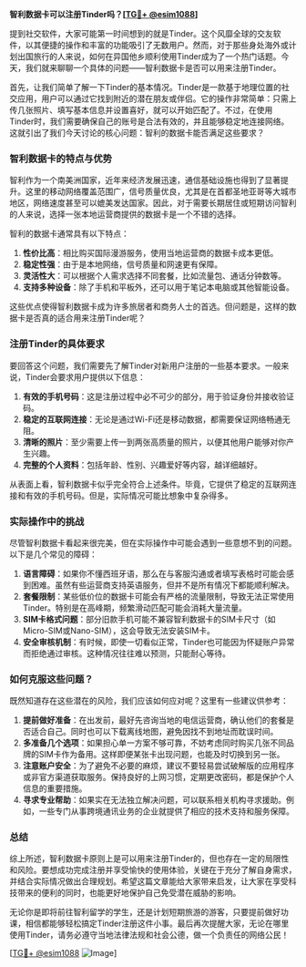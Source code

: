 **智利数据卡可以注册Tinder吗？[[TG💪+ @esim1088](https://t.me/s/esim1088)]**

提到社交软件，大家可能第一时间想到的就是Tinder。这个风靡全球的交友软件，以其便捷的操作和丰富的功能吸引了无数用户。然而，对于那些身处海外或计划出国旅行的人来说，如何在异国他乡顺利使用Tinder成为了一个热门话题。今天，我们就来聊聊一个具体的问题——智利数据卡是否可以用来注册Tinder。

首先，让我们简单了解一下Tinder的基本情况。Tinder是一款基于地理位置的社交应用，用户可以通过它找到附近的潜在朋友或伴侣。它的操作非常简单：只需上传几张照片、填写基本信息并设置喜好，就可以开始匹配了。不过，在使用Tinder时，我们需要确保自己的账号是合法有效的，并且能够稳定地连接网络。这就引出了我们今天讨论的核心问题：智利的数据卡能否满足这些要求？

### 智利数据卡的特点与优势

智利作为一个南美洲国家，近年来经济发展迅速，通信基础设施也得到了显著提升。这里的移动网络覆盖范围广，信号质量优良，尤其是在首都圣地亚哥等大城市地区，网络速度甚至可以媲美发达国家。因此，对于需要长期居住或短期访问智利的人来说，选择一张本地运营商提供的数据卡是一个不错的选择。

智利的数据卡通常具有以下特点：

1. **性价比高**：相比购买国际漫游服务，使用当地运营商的数据卡成本更低。
2. **稳定性强**：由于是本地网络，信号质量和网速更有保障。
3. **灵活性大**：可以根据个人需求选择不同套餐，比如流量包、通话分钟数等。
4. **支持多种设备**：除了手机和平板外，还可以用于笔记本电脑或其他智能设备。

这些优点使得智利数据卡成为许多旅居者和商务人士的首选。但问题是，这样的数据卡是否真的适合用来注册Tinder呢？

### 注册Tinder的具体要求

要回答这个问题，我们需要先了解Tinder对新用户注册的一些基本要求。一般来说，Tinder会要求用户提供以下信息：

1. **有效的手机号码**：这是注册过程中必不可少的部分，用于验证身份并接收验证码。
2. **稳定的互联网连接**：无论是通过Wi-Fi还是移动数据，都需要保证网络畅通无阻。
3. **清晰的照片**：至少需要上传一到两张高质量的照片，以便其他用户能够对你产生兴趣。
4. **完整的个人资料**：包括年龄、性别、兴趣爱好等内容，越详细越好。

从表面上看，智利数据卡似乎完全符合上述条件。毕竟，它提供了稳定的互联网连接和有效的手机号码。但是，实际情况可能比想象中复杂得多。

### 实际操作中的挑战

尽管智利数据卡看起来很完美，但在实际操作中可能会遇到一些意想不到的问题。以下是几个常见的障碍：

1. **语言障碍**：如果你不懂西班牙语，那么在与客服沟通或者填写表格时可能会感到困难。虽然有些运营商支持英语服务，但并不是所有情况下都能顺利解决。
2. **套餐限制**：某些低价位的数据卡可能会有严格的流量限制，导致无法正常使用Tinder。特别是在高峰期，频繁滑动匹配可能会消耗大量流量。
3. **SIM卡格式问题**：部分旧款手机可能不兼容智利数据卡的SIM卡尺寸（如Micro-SIM或Nano-SIM），这会导致无法安装SIM卡。
4. **安全审核机制**：有时候，即使一切看似正常，Tinder也可能因为怀疑账户异常而拒绝通过审核。这种情况往往难以预测，只能耐心等待。

### 如何克服这些问题？

既然知道存在这些潜在的风险，我们应该如何应对呢？这里有一些建议供参考：

1. **提前做好准备**：在出发前，最好先咨询当地的电信运营商，确认他们的套餐是否适合自己。同时也可以下载离线地图，避免因找不到地址而耽误时间。
2. **多准备几个选项**：如果担心单一方案不够可靠，不妨考虑同时购买几张不同品牌的SIM卡作为备用。这样即便某张卡出现问题，也能及时切换到另一张。
3. **注意账户安全**：为了避免不必要的麻烦，建议不要轻易尝试破解版的应用程序或非官方渠道获取服务。保持良好的上网习惯，定期更改密码，都是保护个人信息的重要措施。
4. **寻求专业帮助**：如果实在无法独立解决问题，可以联系相关机构寻求援助。例如，一些专门从事跨境通讯业务的企业就提供了相应的技术支持和服务保障。

### 总结

综上所述，智利数据卡原则上是可以用来注册Tinder的，但也存在一定的局限性和风险。要想成功完成注册并享受愉快的使用体验，关键在于充分了解自身需求，并结合实际情况做出合理规划。希望这篇文章能给大家带来启发，让大家在享受科技带来的便利的同时，也能更好地保护自己免受潜在威胁的影响。

无论你是即将前往智利留学的学生，还是计划短期旅游的游客，只要提前做好功课，相信都能够轻松搞定Tinder注册这件小事。最后再次提醒大家，无论在哪里使用Tinder，请务必遵守当地法律法规和社会公德，做一个负责任的网络公民！

[[TG💪+ @esim1088](https://t.me/s/esim1088) ![Image](https://i.postimg.cc/4NQfJmqS/Snipaste-2025-05-13-00-14-12.png)]